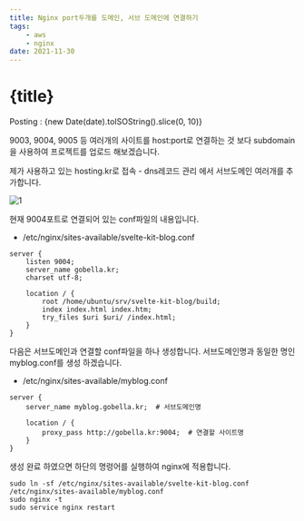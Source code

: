```yaml
---
title: Nginx port두개를 도메인, 서브 도메인에 연결하기 
tags: 
    - aws 
    - nginx
date: 2021-11-30
---
```

# {title}
Posting : {new Date(date).toISOString().slice(0, 10)}

<div class="markdown-body">

9003, 9004, 9005 등 여러개의 사이트를 host:port로 연결하는 것 보다 subdomain을 사용하여 프로젝트를 업로드 해보겠습니다.

제가 사용하고 있는 hosting.kr로 접속 - dns레코드 관리 에서 서브도메인 여러개를 추가합니다.

![1](/img/sh52-1.png "sh52-1")

현재 9004포트로 연결되어 있는 conf파일의 내용입니다.
* /etc/nginx/sites-available/svelte-kit-blog.conf
```
server {
    listen 9004;
    server_name gobella.kr;
    charset utf-8;

    location / {
        root /home/ubuntu/srv/svelte-kit-blog/build;
        index index.html index.htm;
        try_files $uri $uri/ /index.html;
    }
}
```
다음은 서브도메인과 연결할 conf파일을 하나 생성합니다.
서브도메인명과 동일한 명인 myblog.conf를 생성 하겠습니다.
* /etc/nginx/sites-available/myblog.conf
```
server {
    server_name myblog.gobella.kr;  # 서브도메인명

    location / {
        proxy_pass http://gobella.kr:9004;  # 연결할 사이트명
    }
}
```
생성 완료 하였으면 하단의 명령어를 실행하여 nginx에 적용합니다.
```
sudo ln -sf /etc/nginx/sites-available/svelte-kit-blog.conf /etc/nginx/sites-available/myblog.conf
sudo nginx -t
sudo service nginx restart
```

</div>